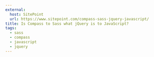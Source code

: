 ```yaml
---
external:
  host: SitePoint
  url: https://www.sitepoint.com/compass-sass-jquery-javascript/
title: Is Compass to Sass what jQuery is to JavaScript?
tags:
  - sass
  - compass
  - javascript
  - jquery
---
```

